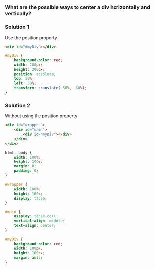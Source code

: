 ### What are the possible ways to center a div horizontally and vertically?  



### Solution 1
Use the position property

```html
<div id="#myDiv"></div>
```

```css
#myDiv {
    background-color: red;
    width: 200px;
    height: 200px;   
    position: absolute;
    top: 50%;
    left: 50%;
    transform: translate(-50%, -50%); 
}
```


### Solution 2
Without using the position property
```html
<div id="wrapper">
    <div id="main">
        <div id="myDiv"></div>
    </div>
</div>
```

```css
html, body {
    width: 100%;
    height: 100%;
    margin: 0;
    padding: 0;
}

#wrapper {
    width: 100%;
    height: 100%;
    display: table;
}

#main {
    display: table-cell;
    vertical-align: middle;
    text-align: center;
}

#myDiv {
    background-color: red;
    width: 100px;
    height: 100px;
    margin: auto;
}
```